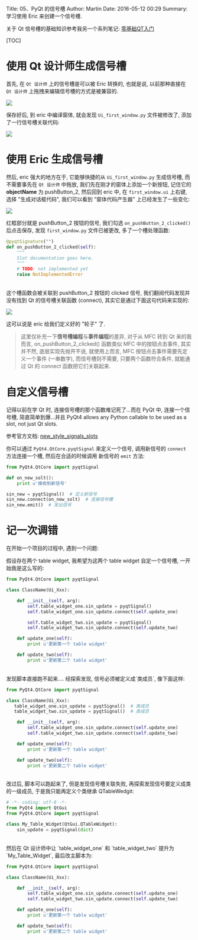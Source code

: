 Title: 05、PyQt 的信号槽
Author: Martin
Date: 2016-05-12 00:29
Summary: 学习使用 Eric 来创建一个信号槽.

关于 Qt 信号槽的基础知识参考我另一个系列笔记: [零基础QT入门](http://www.smallcpp.cn/category/ling-ji-chu-qtru-men2.html)

[TOC]

# 使用 Qt 设计师生成信号槽
首先, 在 `Qt 设计师` 上的信号槽是可以被 Eric 转换的, 也就是说, 以前那种直接在 `Qt 设计师` 上拖拽来编辑信号槽的方式是被兼容的.

![](http://i67.tinypic.com/2f06h69.jpg)

保存好后, 到 eric 中编译窗体, 就会发现 `Ui_first_window.py` 文件被修改了, 添加了一行信号槽关联代码:

![](http://i68.tinypic.com/264qjw0.jpg)

# 使用 Eric 生成信号槽
然后, eric 强大的地方在于, 它能够快捷的从 `Ui_first_window.py` 生成信号槽, 而不需要事先在 `Qt 设计师` 中拖放, 我们先在刚才的窗体上添加一个新按钮, 记住它的 **objectName** 为 pushButton_2, 然后回到 eric 中, 在 `first_window.ui` 上右键, 选择 "生成对话框代码", 我们可以看到 "窗体代码产生器" 上已经发生了一些变化:

![](http://i64.tinypic.com/2gvr5o4.jpg)

红框部分就是 pushButton_2 按钮的信号, 我们勾选 `on_pushButton_2_clicked()` 后点击保存, 发现 `first_window.py` 文件已被更改, 多了一个槽处理函数:

```python
@pyqtSignature("")
def on_pushButton_2_clicked(self):
    """
    Slot documentation goes here.
    """
    # TODO: not implemented yet
    raise NotImplementedError
```
<br>
这个槽函数会被关联到 pushButton_2 按钮的 clicked 信号, 我们翻阅代码发现并没有找到 Qt 的信号槽关联函数 (connect), 其实它是通过下面这句代码来实现的:

![](http://i66.tinypic.com/2v8pmc0.jpg)

这可以说是 eric 给我们定义好的 "轮子" 了.

> 这里仅补充一下**信号槽编程**与**事件编程**的差异, 对于从 MFC 转到 Qt 来的我而言, on\_pushButton\_2\_clicked() 函数类似 MFC 中的按钮点击事件, 其实并不然, 底层实现先抛开不说, 就使用上而言, MFC 按钮点击事件需要先定义一个事件 (一串数字), 而信号槽则不需要, 只要两个函数符合条件, 就能通过 Qt 的 connect 函数把它们关联起来.

# 自定义信号槽
记得以前在学 Qt 时, 连接信号槽的那个函数难记死了...而在 PyQt 中, 连接一个信号槽, 简直简单到爆...并且 PyQt4 allows any Python callable to be used as a slot, not just Qt slots.

参考官方文档: [new_style_signals_slots](http://pyqt.sourceforge.net/Docs/PyQt4/new_style_signals_slots.html#PyQt4.QtCore.pyqtSlot)

你可以通过 `PyQt4.QtCore.pyqtSignal` 来定义一个信号, 调用新信号的 `connect` 方法连接一个槽, 然后在合适的时候调用 新信号的 `emit` 方法:

```python
from PyQt4.QtCore import pyqtSignal

def on_new_solt():
    print u'接收到新信号'

sin_new = pyqtSignal()  # 定义新信号
sin_new.connect(on_new_solt)  # 连接信号槽
sin_new.emit()  # 发出信号
```
# 记一次调错
在开始一个项目的过程中, 遇到一个问题:

假设存在两个 table widget, 我希望为这两个 table widget 自定一个信号槽, 一开始我是这么写的:

```python
from PyQt4.QtCore import pyqtSignal

class ClassName(Ui_Xxx):

    def __init__(self, arg):
        self.table_widget_one.sin_update = pyqtSignal()
        self.table_widget_one.sin_update.connect(self.update_one)

        self.table_widget_two.sin_update = pyqtSignal()
        self.table_widget_two.sin_update.connect(self.update_two)

    def update_one(self):
        print u'更新第一个 table widget'

    def update_two(self):
        print u'更新第二个 table widget'
```
<br>
发现脚本直接跑不起来.... 经探索发现, 信号必须被定义成`类成员`, 像下面这样:

```python
from PyQt4.QtCore import pyqtSignal

class ClassName(Ui_Xxx):
   table_widget_one.sin_update = pyqtSignal()  # 类成员
   table_widget_two.sin_update = pyqtSignal()  # 类成员

    def __init__(self, arg):
        self.table_widget_one.sin_update.connect(self.update_one)
        self.table_widget_two.sin_update.connect(self.update_two)

    def update_one(self):
        print u'更新第一个 table widget'

    def update_two(self):
        print u'更新第二个 table widget'
```
<br>
改过后, 脚本可以跑起来了, 但是发现信号槽关联失败, 再探索发现信号要定义成类的一级成员, 于是我只能再定义个类继承 QTableWedgit:

```python
# -*- coding: utf-8 -*-
from PyQt4 import QtGui
from PyQt4.QtCore import pyqtSignal

class My_Table_Widget(QtGui.QTableWidget):
    sin_update = pyqtSignal(dict)
```
<br>
然后在 Qt 设计师中让 `table_widget_one` 和 `table_widget_two` 提升为 `My_Table_Widget`, 最后改主脚本为:

```python
from PyQt4.QtCore import pyqtSignal

class ClassName(Ui_Xxx):

    def __init__(self, arg):
        self.table_widget_one.sin_update.connect(self.update_one)
        self.table_widget_two.sin_update.connect(self.update_two)

    def update_one(self):
        print u'更新第一个 table widget'

    def update_two(self):
        print u'更新第二个 table widget'

```
